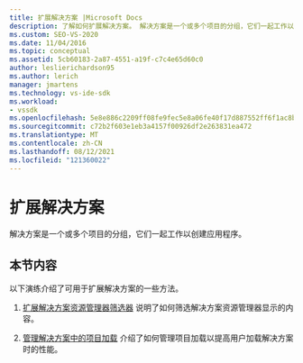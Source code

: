 ```yaml
---
title: 扩展解决方案 |Microsoft Docs
description: 了解如何扩展解决方案。 解决方案是一个或多个项目的分组，它们一起工作以创建应用程序。
ms.custom: SEO-VS-2020
ms.date: 11/04/2016
ms.topic: conceptual
ms.assetid: 5cb60183-2a87-4551-a19f-c7c4e65d60c0
author: leslierichardson95
ms.author: lerich
manager: jmartens
ms.technology: vs-ide-sdk
ms.workload:
- vssdk
ms.openlocfilehash: 5e8e886c2209ff08fe9fec5e8a06fe40f17d887552ff6f1ac8bf249b424beb59
ms.sourcegitcommit: c72b2f603e1eb3a4157f00926df2e263831ea472
ms.translationtype: MT
ms.contentlocale: zh-CN
ms.lasthandoff: 08/12/2021
ms.locfileid: "121360022"
---
```

# <a name="extend-solutions"></a>扩展解决方案
解决方案是一个或多个项目的分组，它们一起工作以创建应用程序。

## <a name="in-this-section"></a>本节内容
 以下演练介绍了可用于扩展解决方案的一些方法。

1. [扩展解决方案资源管理器筛选器](../extensibility/extending-the-solution-explorer-filter.md) 说明了如何筛选解决方案资源管理器显示的内容。

2. [管理解决方案中的项目加载](../extensibility/managing-project-loading-in-a-solution.md) 介绍了如何管理项目加载以提高用户加载解决方案时的性能。
